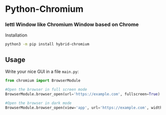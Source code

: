 # Python-Chromium
### lettl Window like Chromium Window based on Chrome

<p>Installation</p>

```bash
python3 -m pip install hybrid-chromium
```

## Usage

Write your nice GUI in a file `main.py`:

```python
from chromium import BrowserModule

#Open the browser in full screen mode
BrowserModule.browser_open(url='https://example.com', fullscreen=True)

#Open the browser in dark mode
BrowserModule.browser_open(view='app', url='https://example.com', width=800, height=600, darck_modo=True)


```



